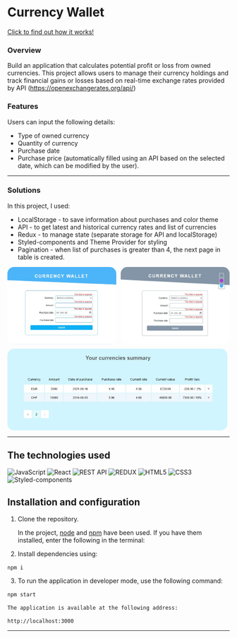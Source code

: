 # Currency Wallet

[Click to find out how it works!](https://sadkowa.github.io/currency-wallet/)

### Overview
Build an application that calculates potential profit or loss from owned currencies. This project allows users to manage their currency holdings and track financial gains or losses based on real-time exchange rates provided by API (https://openexchangerates.org/api/)

### Features

Users can input the following details:
- Type of owned currency
- Quantity of currency
- Purchase date
- Purchase price (automatically filled using an API based on the selected date, which can be modified by the user).


---

### Solutions

In this project, I used:

- LocalStorage - to save information about purchases and color theme
- API - to get latest and historical currency rates and list of currencies 
- Redux - to manage state (separate storage for API and localStorage)
- Styled-components and Theme Provider for styling
- Pagination - when list of purchases is greater than 4, the next page in table is created.

<div style="display: flex; flex-wrap:wrap; width: 100%; gap: 10px">
    <img style="width: 49%; height: auto; border-radius:15px" src="./src/assets/Capture - form.JPG">
    <img style="width: 49%; height: auto; border-radius:15px" src="./src/assets/Capture - colorPicker.JPG">
    <img style="width: 99%; height: auto; border-radius:15px"src="./src/assets/Capture - table.JPG">
</div>

---

## The technologies used

![JavaScript](https://img.shields.io/badge/JavaScript-323330?style=for-the-badge&logo=javascript&logoColor=F7DF1E)
![React](https://img.shields.io/badge/React-20232A?style=for-the-badge&logo=react&logoColor=61DAFB)
![REST API](https://img.shields.io/badge/REST%20API-4f736d?style=for-the-badge&logoColor=white)
![REDUX](https://img.shields.io/badge/Redux-%23764ABC?style=for-the-badge&logo=redux)
![HTML5](https://img.shields.io/badge/HTML5-E34F26?style=for-the-badge&logo=html5&logoColor=white)
![CSS3](https://img.shields.io/badge/CSS3-1572B6?style=for-the-badge&logo=css3&logoColor=white)
![Styled-components](https://img.shields.io/badge/styled_components-%23DB7093?style=for-the-badge&logo=styled-components&logoColor=white)


## Installation and configuration

1. Clone the repository.

    In the project, [node](https://nodejs.org/en/) and [npm](https://www.npmjs.com/) have been  used. If you have them installed, enter the following in the terminal:

2. Install dependencies using:
````
npm i
````

3. To run the application in developer mode, use the following command:

````
npm start
````

    The application is available at the following address: 

````
http://localhost:3000
`````

---